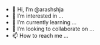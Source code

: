 - 👋 Hi, I’m @arashshja
- 👀 I’m interested in ...
- 🌱 I’m currently learning ...
- 💞️ I’m looking to collaborate on ...
- 📫 How to reach me ...

<!---
arashshja/arashshja is a ✨ special ✨ repository because its `README.md` (this file) appears on your GitHub profile.
You can click the Preview link to take a look at your changes.
--->
